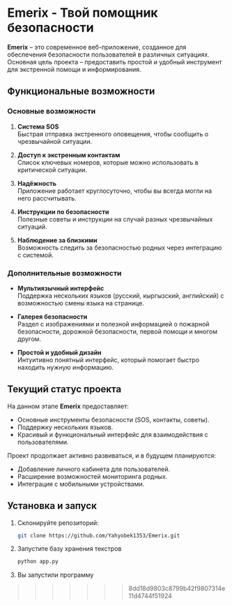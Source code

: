 # Emerix - Твой помощник безопасности

**Emerix** – это современное веб-приложение, созданное для обеспечения безопасности пользователей в различных ситуациях. Основная цель проекта – предоставить простой и удобный инструмент для экстренной помощи и информирования.

## Функциональные возможности

### Основные возможности
1. **Система SOS**  
   Быстрая отправка экстренного оповещения, чтобы сообщить о чрезвычайной ситуации.
   
2. **Доступ к экстренным контактам**  
   Список ключевых номеров, которые можно использовать в критической ситуации.
   
3. **Надёжность**  
   Приложение работает круглосуточно, чтобы вы всегда могли на него рассчитывать.

4. **Инструкции по безопасности**  
   Полезные советы и инструкции на случай разных чрезвычайных ситуаций.

5. **Наблюдение за близкими**  
   Возможность следить за безопасностью родных через интеграцию с системой.

### Дополнительные возможности
- **Мультиязычный интерфейс**  
  Поддержка нескольких языков (русский, кыргызский, английский) с возможностью смены языка на странице.
  
- **Галерея безопасности**  
  Раздел с изображениями и полезной информацией о пожарной безопасности, дорожной безопасности, первой помощи и многом другом.

- **Простой и удобный дизайн**  
  Интуитивно понятный интерфейс, который помогает быстро находить нужную информацию.

## Текущий статус проекта

На данном этапе **Emerix** предоставляет:
- Основные инструменты безопасности (SOS, контакты, советы).
- Поддержку нескольких языков.
- Красивый и функциональный интерфейс для взаимодействия с пользователями.

Проект продолжает активно развиваться, и в будущем планируются:
- Добавление личного кабинета для пользователей.
- Расширение возможностей мониторинга родных.
- Интеграция с мобильными устройствами.

## Установка и запуск

1. Склонируйте репозиторий:
   ```bash
   git clone https://github.com/Yahyobek1353/Emerix.git
2. Запустите базу хранения текстров
   ```bash
   python app.py
3. Вы запустили программу
>>>>>>> 8dd18d9803c8799b42f9807314e11d4744f51924
